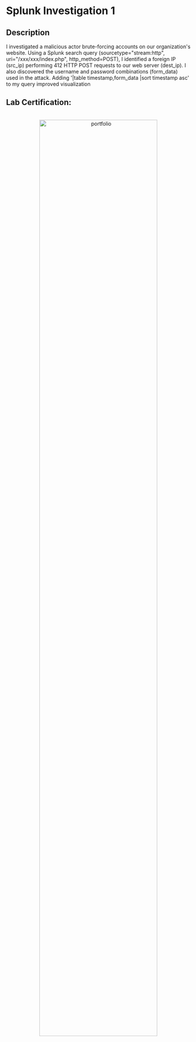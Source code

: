 <h1>Splunk Investigation 1</h1>

<h2>Description</h2>
I investigated a malicious actor brute-forcing accounts on our organization's website. Using a Splunk search query (sourcetype="stream:http", uri="/xxx/xxx/index.php", http_method=POST), I identified a foreign IP (src_ip) performing 412 HTTP POST requests to our web server (dest_ip). I also discovered the username and password combinations (form_data) used in the attack. Adding '|table timestamp,form_data |sort timestamp asc' to my query improved visualization
<br />

<h2>Lab Certification:</h2>

<p align="center">
<br/>
<img src="https://i.imgur.com/CSbrtgM.png" height="80%" width="80%" alt="portfolio"/>
<br />


<!--
 ```diff
- text in red
+ text in green
! text in orange
# text in gray
@@ text in purple (and bold)@@
```
--!>
